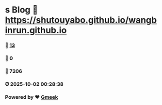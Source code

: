 # s Blog :link: https://shutouyabo.github.io/wangbinrun.github.io 
### :page_facing_up: [13](https://shutouyabo.github.io/wangbinrun.github.io/tag.html) 
### :speech_balloon: 0 
### :hibiscus: 7206 
### :alarm_clock: 2025-10-02 00:28:38 
### Powered by :heart: [Gmeek](https://github.com/Meekdai/Gmeek)
